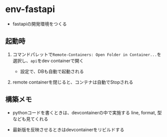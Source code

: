 # env-fastapi

- fastapiの開発環境をつくる

## 起動時

1. コマンドパレットで`Remote-Containers: Open Folder in Container...`を選択し、`api`をdev containerで開く

   - 設定で、DBも自動で起動される

1. remote containerを閉じると、コンテナは自動でStopされる

## 構築メモ

- pythonコードを書くときは、devcontainerの中で実施する
    line, format, 型なども見てくれる

- 最新版を反映させるときはdevcontainerをリビルドする
